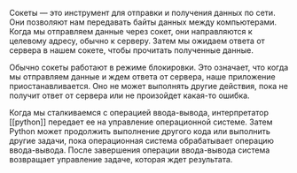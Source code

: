 Сокеты — это инструмент для отправки и получения данных по сети. Они позволяют нам передавать байты данных между компьютерами. Когда мы отправляем данные через сокет, они направляются к целевому адресу, обычно к серверу. Затем мы ожидаем ответа от сервера в нашем сокете, чтобы прочитать полученные данные.

Обычно сокеты работают в режиме блокировки. Это означает, что когда мы отправляем данные и ждем ответа от сервера, наше приложение приостанавливается. Оно не может выполнять другие действия, пока не получит ответ от сервера или не произойдет какая-то ошибка.

Когда мы сталкиваемся с операцией ввода-вывода, интерпретатор [[python]] передает ее на управление операционной системе. Затем Python может продолжить выполнение другого кода или выполнить другие задачи, пока операционная система обрабатывает операцию ввода-вывода. После завершения операции ввода-вывода система возвращает управление задаче, которая ждет результата.